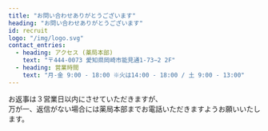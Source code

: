 ```yaml
---
title: "お問い合わせありがとうございます"
heading: "お問い合わせありがとうございます"
id: recruit
logo: "/img/logo.svg"
contact_entries:
  - heading: アクセス (薬局本部)
    text: "〒444-0073 愛知県岡崎市能見通1-73−2 2F"
  - heading: 営業時間
    text: "月-金 9:00 - 18:00 ※火は14:00 - 18:00 / 土 9:00 - 13:00"
---
```



お返事は３営業日以内にさせていただきますが、  
万が一、返信がない場合には薬局本部までお電話いただきますようお願いいたします。

